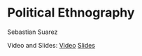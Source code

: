 # Political Ethnography 

Sebastian Suarez 

Video and Slides: 
[Video](https://umd.box.com/s/1egvh9dcu2w3sjqhflqlp76et6wcap9n) 
[Slides](https://umd.box.com/s/w437fh7c8wzqdlvizkgmx1aqzcqr89vb)

